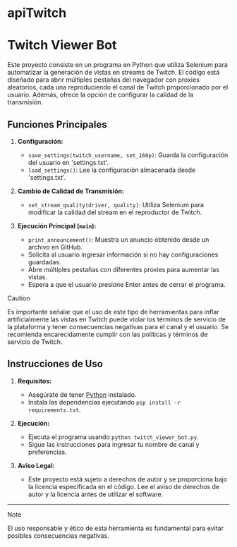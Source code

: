 # apiTwitch


# Twitch Viewer Bot

Este proyecto consiste en un programa en Python que utiliza Selenium para automatizar la generación de vistas en streams de Twitch. El código está diseñado para abrir múltiples pestañas del navegador con proxies aleatorios, cada una reproduciendo el canal de Twitch proporcionado por el usuario. Además, ofrece la opción de configurar la calidad de la transmisión.

## Funciones Principales

1. **Configuración:**
    - `save_settings(twitch_username, set_160p)`: Guarda la configuración del usuario en 'settings.txt'.
    - `load_settings()`: Lee la configuración almacenada desde 'settings.txt'.

2. **Cambio de Calidad de Transmisión:**
    - `set_stream_quality(driver, quality)`: Utiliza Selenium para modificar la calidad del stream en el reproductor de Twitch.

3. **Ejecución Principal (`main`):**
    - `print_announcement()`: Muestra un anuncio obtenido desde un archivo en GitHub.
    - Solicita al usuario ingresar información si no hay configuraciones guardadas.
    - Abre múltiples pestañas con diferentes proxies para aumentar las vistas.
    - Espera a que el usuario presione Enter antes de cerrar el programa.

> [!CAUTION]
> Es importante señalar que el uso de este tipo de herramientas para inflar artificialmente las vistas en Twitch puede violar los términos de servicio de la plataforma y tener consecuencias negativas para el canal y el usuario. Se recomienda encarecidamente cumplir con las políticas y términos de servicio de Twitch.

## Instrucciones de Uso

1. **Requisitos:**
   - Asegúrate de tener [Python](https://www.python.org/) instalado.
   - Instala las dependencias ejecutando `pip install -r requirements.txt`.

2. **Ejecución:**
   - Ejecuta el programa usando `python twitch_viewer_bot.py`.
   - Sigue las instrucciones para ingresar tu nombre de canal y preferencias.

3. **Aviso Legal:**
   - Este proyecto está sujeto a derechos de autor y se proporciona bajo la licencia especificada en el código. Lee el aviso de derechos de autor y la licencia antes de utilizar el software.

---
> [!NOTE]
> El uso responsable y ético de esta herramienta es fundamental para evitar posibles consecuencias negativas.
